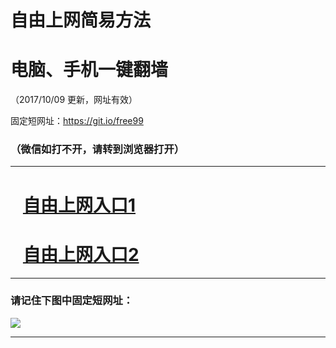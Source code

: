 ﻿# 自由上网简易方法

# 电脑、手机一键翻墙

（2017/10/09 更新，网址有效）

固定短网址：https://git.io/free99

### （微信如打不开，请转到浏览器打开）


***





# &nbsp;&nbsp; <a href="http://ft1982232171.fwq-tz-1001.info/fwqtz01.html?t=10090017569 " target="_blank">自由上网入口1</a>
# &nbsp;&nbsp; <a href="http://ft949232661.fwq-tz-1002.info/fwqtz02.html?t=100900119566 " target="_blank">自由上网入口2</a>
***

### 请记住下图中固定短网址：

<img src="https://s3-us-west-2.amazonaws.com/fwq-1001/yjfq-20170905okok.png" /> 


***

